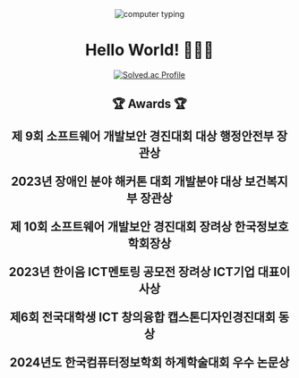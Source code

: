 <div align="center">

  <img src="https://user-images.githubusercontent.com/81798537/157266008-fd6fd1bf-df82-41ec-b2cb-c18d510f8f76.gif" alt="computer typing">
  <h1>Hello World! 👩🏻‍💻</h1>

  <a href="https://solved.ac/hayun3906/" target="_blank">
    <img src="http://mazassumnida.wtf/api/v2/generate_badge?boj=hayun3906" alt="Solved.ac Profile">
  </a>




  
  <h2>🏆 Awards 🏆</h2>
  
<p style="font-size: 1.5em; font-weight: bold;">제 9회 소프트웨어 개발보안 경진대회 대상 행정안전부 장관상</p>
  <p style="font-size: 1.5em; font-weight: bold;">2023년 장애인 분야 해커톤 대회 개발분야 대상 보건복지부 장관상</p>
  <p style="font-size: 1.5em; font-weight: bold;">제 10회 소프트웨어 개발보안 경진대회 장려상 한국정보호학회장상</p>
    <p style="font-size: 1.5em; font-weight: bold;">2023년 한이음 ICT멘토링 공모전 장려상 ICT기업 대표이사상 </p>
  <p style="font-size: 1.5em; font-weight: bold;">제6회 전국대학생 ICT 창의융합 캡스톤디자인경진대회 동상   </p>
  <p style="font-size: 1.5em; font-weight: bold;">2024년도 한국컴퓨터정보학회 하계학술대회 우수 논문상  </p>
</div>
